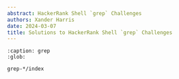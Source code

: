 ```yaml
---
abstract: HackerRank Shell `grep` Challenges
authors: Xander Harris
date: 2024-03-07
title: Solutions to HackerRank Shell `grep` Challenges
---
```


```{toctree}
:caption: grep
:glob:

grep-*/index
```

```{index} shell; grep
```

```{sectionauthor} Xander Harris <xandertheharris@gmail.com>
```
